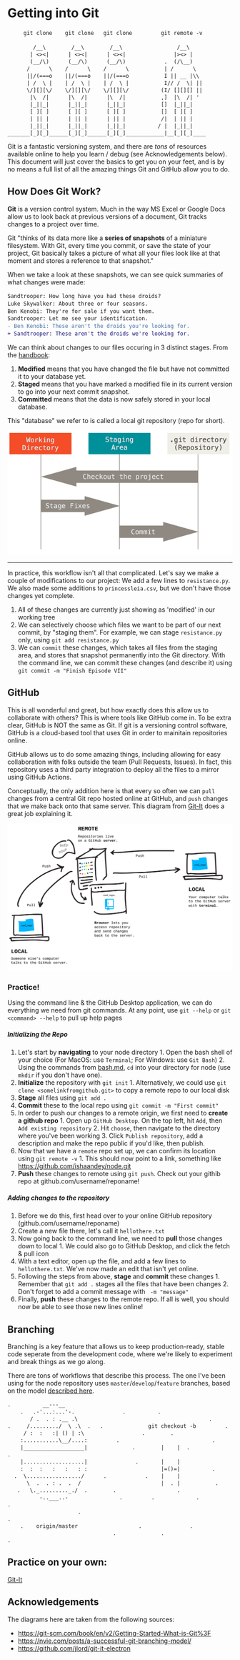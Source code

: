 # Getting into Git
       
```
     git clone    git clone   git clone         git remote -v   

        /__\        /__\        /__\                 /__\    
       | <><|      | <><|      | <><|               |><> |   
       (__/\)      (__/\)      (__/\)            .  (/\__)   
      /      \    /      \    /      \           | /      \  
      ||/(===o    ||/(===o    ||/(===o           I || __ |\\ 
      | /  \ |    | /  \ |    | /  \ |           I// /  \| ||
      \/][][\/    \/][][\/    \/][][\/          (I/ [][][] ||
       |\  /|      |\  /|      |\  /|           ,]  |\  /| ' 
       |_||_|      |_||_|      |_||_|           []  |_||_|   
       [ ][ ]      [ ][ ]      [ ][ ]           []  [ ][ ]   
       | || |      | || |      | || |           /|  | || |   
       |_||_|      |_||_|      |_||_|          / |  |_||_|   
_______[_][_]______[_][_]______[_][_]____________|__[_][_]____
```

Git is a fantastic versioning system, and there are *tons* of resources available online to help you learn / debug (see Acknowledgements below). This document will just cover the basics to get you on your feet, and is by no means a full list of all the amazing things Git and GitHub allow you to do. 

## How Does Git Work?

**Git** is a version control system. Much in the way MS Excel or Google Docs allow us to look back at previous versions of a document, Git tracks changes to a project over time. 

Git "thinks of its data more like a **series of snapshots** of a miniature filesystem. With Git, every time you commit, or save the state of your project, Git basically takes a picture of what all your files look like at that moment and stores a reference to that snapshot."

When we take a look at these snapshots, we can see quick summaries of what changes were made: 
```diff
Sandtrooper: How long have you had these droids?
Luke Skywalker: About three or four seasons.
Ben Kenobi: They're for sale if you want them.
Sandtrooper: Let me see your identification.
- Ben Kenobi: These aren't the droids you're looking for.
+ Sandtrooper: These aren't the droids we're looking for.
```

We can think about changes to our files occuring in 3 distinct stages.
From the [handbook](https://git-scm.com/book/en/v2/Getting-Started-What-is-Git%3F):
1. **Modified** means that you have changed the file but have not committed it to your database yet.
2. **Staged** means that you have marked a modified file in its current version to go into your next commit snapshot.
3. **Committed** means that the data is now safely stored in your local database.

This "database" we refer to is called a local git repository (repo for short).

![areas](screenshots/areas.png)
___
In practice, this workflow isn't all that complicated.
Let's say we make a couple of modifications to our project: We add a few lines to `resistance.py`. We also made some additions to `princessleia.csv`, but we don't have those changes yet complete.

1. All of these changes are currently just showing as 'modified' in our working tree
2. We can selectively choose which files we want to be part of our next commit, by "staging them".
        For example, we can stage `resistance.py` only, using `git add resistance.py`
3. We can `commit` these changes, which takes all files from the staging area, and stores that snapshot permanently into the Git directory.
        With the command line, we can commit these changes (and describe it) using `git commit -m "Finish Episode VII"` 

## GitHub
This is all wonderful and great, but how exactly does this allow us to collaborate with others? This is where tools like GitHub come in.
To be extra clear, GitHub is NOT the same as Git. If git is a versioning control software, GitHub is a cloud-based tool that uses Git in order to mainitain repositories online.

GitHub allows us to do some amazing things, including allowing for easy collaboration with folks outside the team (Pull Requests, Issues). In fact, this repository uses a third party integration to deploy all the files to a mirror using GitHub Actions.

Conceptually, the only addition here is that every so often we can `pull` changes from a central Git repo hosted online at GitHub, and `push` changes that we make back onto that same server. This diagram from [Git-It](https://github.com/jlord/git-it-electron) does a great job explaining it.

![remotes](screenshots/remotes.png)

### Practice!
Using the command line & the GitHub Desktop application, we can do everything we need from git commands. 
At any point, use `git --help` or `git <command> --help` to pull up help pages
##### Initializing the Repo
1. Let's start by **navigating** to your node directory
        1. Open the bash shell of your choice (For MacOS: use `Terminal`; For Windows: use `Git Bash`)
        2. Using the commands from [bash.md](bash.md), `cd` into your directory for node (use `mkdir` if you don't have one). 
2. **Initialize** the repository with `git init`
        1. Alternatively, we could use `git clone <somelinkfromgithub.git>` to copy a remote repo to our local disk
3. **Stage** all files using `git add .`
4. **Commit** these to the local repo using `git commit -m "First commit"` 
5. In order to push our changes to a remote origin, we first need to **create a github repo**
        1. Open up `GitHub Desktop`. On the top left, hit `Add`, then `Add existing repository`
        2. Hit `choose`, then navigate to the directory where you've been working
        3. Click `Publish repository`, add a description and make the repo public if you'd like, then publish.
6. Now that we have a `remote` repo set up, we can confirm its location using `git remote -v`
        1. This should now point to a link, something like <https://github.com/ishaandey/node.git>
7. **Push** these changes to remote using `git push`. Check out your githib repo at github.com/username/reponame!

##### Adding changes to the repository
1. Before we do this, first head over to your online GitHub repository (github.com/username/reponame) 
2. Create a new file there, let's call it `hellothere.txt`
3. Now going back to the command line, we need to **pull** those changes down to local
        1. We could also go to GitHub Desktop, and click the fetch & pull icon
4. With a text editor, open up the file, and add a few lines to `hellothere.txt`. We've now made an edit that isn't yet online.
5. Following the steps from above, **stage** and **commit** these changes 
        1. Remember that `git add .` stages all the files that have been changes
        2. Don't forget to add a commit message with ` -m "message"`
6. Finally, **push** these changes to the remote repo. If all is well, you should now be able to see those new lines online!

## Branching
Branching is a key feature that allows us to keep production-ready, stable code seperate from the development code, where we're likely to experiment and break things as we go along. 

There are tons of workflows that describe this process. The one I've been using for the node repository uses `master`/`develop`/`feature` branches, based on the model [described here](https://nvie.com/posts/a-successful-git-branching-model/).

```
.          __---__
    .   .-'...:...'-.               .          .
       / .  . : .__ .\                                         .
.     /........./  \ .\  .   .              git checkout -b         .
     / :  :   :| () | :\                  .        .
    :...........\__/....:         .                             .
    |___________________|              .        |    |  .                .
    |...................|               .       |    |
    :  :  :   :   :   : :                       |=()=|          .
  .  \................./      .            .    |    |
      \  .  . : .  .  /                         |  . |           .
   .   \._........._./  .        .                   .
          -..___..-                .         .             .                .
                      .                                               .
    .    origin/master                   .               .       
                                 .              .                         .    
```  

## Practice on your own:
[Git-It](https://github.com/jlord/git-it-electron)

## Acknowledgements
The diagrams here are taken from the following sources:
- https://git-scm.com/book/en/v2/Getting-Started-What-is-Git%3F
- https://nvie.com/posts/a-successful-git-branching-model/
- https://github.com/jlord/git-it-electron

